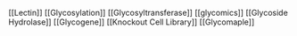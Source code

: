 [[Lectin]]
[[Glycosylation]]
[[Glycosyltransferase]]
[[glycomics]]
[[Glycoside Hydrolase]]
[[Glycogene]]
[[Knockout Cell Library]]
[[Glycomaple]]
